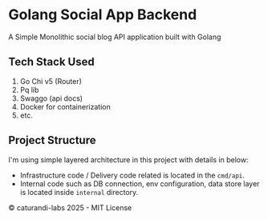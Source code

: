 # Golang Social App Backend

A Simple Monolithic social blog API application built with Golang 

## Tech Stack Used

1. Go Chi v5 (Router)
2. Pq lib
3. Swaggo (api docs)
4. Docker for containerization
5. etc.

## Project Structure

I'm using simple layered architecture in this project with details in below:

- Infrastructure code / Delivery code related is located in the `cmd/api`.
- Internal code such as DB connection, env configuration, data store layer is located inside `internal` directory.

&copy;  caturandi-labs 2025 - MIT License
